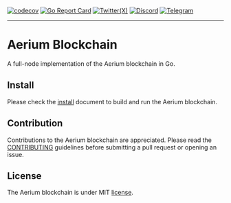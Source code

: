 [![codecov](https://codecov.io/gh/aerium-network/aerium/graph/badge.svg?token=O9DBEAAQ46)](https://codecov.io/gh/aerium-network/aerium)
[![Go Report Card](https://goreportcard.com/badge/github.com/aerium-network/aerium)](https://goreportcard.com/report/github.com/aerium-network/aerium)
[![Twitter(X)](https://badgen.net/badge/icon/twitter?icon=twitter&label)](https://x.com/AeriumNetwork)
[![Discord](https://badgen.net/badge/icon/discord?icon=discord&label)](https://discord.gg/Hp6UkThyUh)
[![Telegram](https://badgen.net/badge/icon/telegram?icon=telegram&label)](https://t.me/AeriumNetwork)

------

# Aerium Blockchain

A full-node implementation of the Aerium blockchain in Go.

## Install

Please check the [install](./docs/install.md) document to build and run the Aerium blockchain.

## Contribution

Contributions to the Aerium blockchain are appreciated.
Please read the [CONTRIBUTING](./CONTRIBUTING.md) guidelines before submitting a pull request or opening an issue.

## License

The Aerium blockchain is under MIT [license](./LICENSE).

